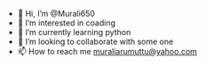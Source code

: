 - 👋 Hi, I’m @Murali650
- 👀 I’m interested in coading
- 🌱 I’m currently learning python
- 💞️ I’m looking to collaborate with some one
- 📫 How to reach me muraliarumuttu@yahoo.com

<!---
Murali650/Murali650 is a ✨ special ✨ repository because its `README.md` (this file) appears on your GitHub profile.
You can click the Preview link to take a look at your changes.
--->
